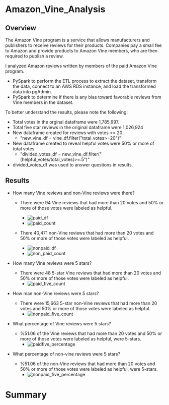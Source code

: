 # Amazon_Vine_Analysis

## Overview
The Amazon Vine program is a service that allows manufacturers and publishers to receive reviews for their products. Companies pay a small fee to Amazon and provide products to Amazon Vine members, who are then required to publish a review.

I analyzed Amazon reviews written by members of the paid Amazon Vine program. 
  - PySpark to perform the ETL process to extract the dataset, transform the data, connect to an AWS RDS instance, and load the transformed data into pgAdmin.
  - PySpark to determine if there is any bias toward favorable reviews from Vine members in the dataset.

To better understand the results, please note the following:
  - Total votes in the orginal dataframe were 1,785,997. 
  - Total five star reviews in the original dataframe were 1,026,924
  - New dataframe created for reviews with votes >= 20 
    - "new_vine_df = vine_df.filter("total_votes>=20")"
  - New dataframe created to reveal helpful votes were 50% or more of total votes.
    - "divided_votes_df = new_vine_df.filter("(helpful_votes/total_votes)>=.5")"
  - divided_votes_df was used to answer questions in results.

## Results
- How many Vine reviews and non-Vine reviews were there?
  - There were 94 Vine reviews that had more than 20 votes and 50% or more of those votes were labeled as helpful.
    - ![paid_df](https://user-images.githubusercontent.com/78178900/124157430-5ef7a100-da5e-11eb-930f-ee6778bc642c.png)
    - ![paid_count](https://user-images.githubusercontent.com/78178900/124157505-759df800-da5e-11eb-9d6e-dfd025670acc.png)
  
  - There 40,471 non-Vine reviews that had more than 20 votes and 50% or more of those votes were labeled as helpful.
    - ![nonpaid_df](https://user-images.githubusercontent.com/78178900/124157618-949c8a00-da5e-11eb-8907-d18b1a863a00.png)
    - ![non_paid_count](https://user-images.githubusercontent.com/78178900/124157727-b39b1c00-da5e-11eb-9120-a52f9e94effb.png)

- How many Vine reviews were 5 stars?
  - There were 48 5-star Vine reviews that had more than 20 votes and 50% or more of those votes were labeled as helpful.
    - ![paid_five_count](https://user-images.githubusercontent.com/78178900/124158226-450a8e00-da5f-11eb-8d31-009f0eb0fb5e.png)


- How man non-Vine reviews were 5 stars?
  - There were 15,663 5-star non-Vine reviews that had more than 20 votes and 50% or more of those votes were labeled as helpful.
    - ![nonpaid_five_count](https://user-images.githubusercontent.com/78178900/124158257-4e93f600-da5f-11eb-9246-edc6f8eb8825.png)


- What percentage of Vine reviews were 5 stars?
  - %51.06 of the Vine reviews that had more than 20 votes and 50% or more of those votes were labeled as helpful, were 5-stars.
    - ![paidfive_percentage](https://user-images.githubusercontent.com/78178900/124158827-05907180-da60-11eb-8c00-04eb3e052513.png)


- What percentage of non-vine reviews were 5 stars?
  - %51.06 of the non-Vine reviews that had more than 20 votes and 50% or more of those votes were labeled as helpful, were 5-stars.
    - ![nonpaid_five_percentage](https://user-images.githubusercontent.com/78178900/124158889-193bd800-da60-11eb-8ef2-86fe55e35f30.png)




# Summary
